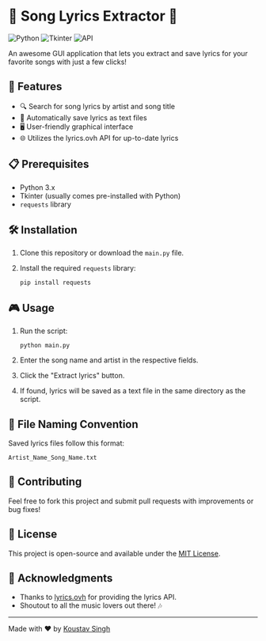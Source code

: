 # 🎵 Song Lyrics Extractor 🎵

![Python](https://img.shields.io/badge/Python-3.x-blue.svg)
![Tkinter](https://img.shields.io/badge/Tkinter-GUI-orange.svg)
![API](https://img.shields.io/badge/lyrics.ovh-API-green.svg)

An awesome GUI application that lets you extract and save lyrics for your favorite songs with just a few clicks!

## 🚀 Features

- 🔍 Search for song lyrics by artist and song title
- 💾 Automatically save lyrics as text files
- 🖥️ User-friendly graphical interface
- 🌐 Utilizes the lyrics.ovh API for up-to-date lyrics

## 📋 Prerequisites

- Python 3.x
- Tkinter (usually comes pre-installed with Python)
- `requests` library

## 🛠️ Installation

1. Clone this repository or download the `main.py` file.
2. Install the required `requests` library:

   ```
   pip install requests
   ```

## 🎮 Usage

1. Run the script:

   ```
   python main.py
   ```

2. Enter the song name and artist in the respective fields.
3. Click the "Extract lyrics" button.
4. If found, lyrics will be saved as a text file in the same directory as the script.

## 📂 File Naming Convention

Saved lyrics files follow this format:
```
Artist_Name_Song_Name.txt
```

## 🤝 Contributing

Feel free to fork this project and submit pull requests with improvements or bug fixes!

## 📜 License

This project is open-source and available under the [MIT License](LICENSE).

## 🙏 Acknowledgments

- Thanks to [lyrics.ovh](https://lyrics.ovh/) for providing the lyrics API.
- Shoutout to all the music lovers out there! 🎶

---

Made with ❤️ by [Koustav Singh](https://github.com/KoustavDeveloper/)